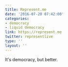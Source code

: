 ```yaml
---
title: Represent.me
date: '2016-07-20 07:42:00'
categories:
- democracy
- liquid democracy
link: https://represent.me
twitter: representlive
type: ''
layout: ''
---
```

It's democracy, but better.